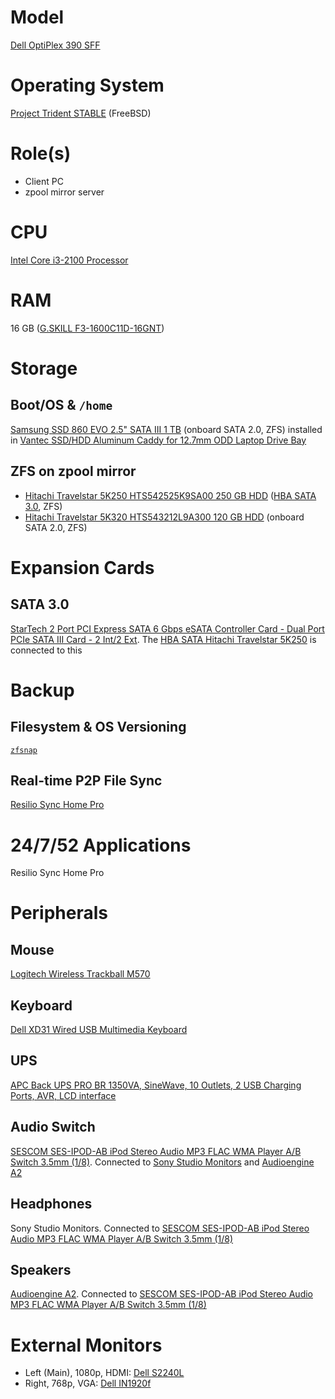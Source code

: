 # Model

[Dell OptiPlex 390 SFF](https://www.dell.com/support/home/us/en/04/product-support/product/optiplex-390/overview)

# Operating System

[Project Trident STABLE](https://project-trident.org/download/) (FreeBSD)

# Role(s)

* Client PC
* zpool mirror server

# CPU

[Intel Core i3-2100 Processor](https://ark.intel.com/content/www/us/en/ark/products/53422/intel-core-i3-2100-processor-3m-cache-3-10-ghz.html)

# RAM

16 GB ([G.SKILL F3-1600C11D-16GNT](http://www.gskill.com/product/165/186/1532584719/F3-1600C11D-16GNTValueDDR3-1600MHz-CL11-11-11-1.50V16GB-(2x8GB)))

# Storage

## Boot/OS & `/home`

[Samsung SSD 860 EVO 2.5" SATA III 1 TB](https://www.samsung.com/us/computing/memory-storage/solid-state-drives/ssd-860-evo-2-5--sata-iii-1tb-mz-76e1t0b-am/) (onboard SATA 2.0, ZFS) installed in [Vantec SSD/HDD Aluminum Caddy for 12.7mm ODD Laptop Drive Bay](https://www.vantecusa.com/products_detail.php?p_id=144&p_name=SSD%2FHDD+Aluminum+Caddy+for+12.7mm+ODD+Laptop+Drive+Bay&pc_id=6&pc_name=Converters&pt_id=2&pt_name=Hard+Drive+Accessories)

## ZFS on zpool mirror

* [Hitachi Travelstar 5K250 HTS542525K9SA00 250 GB HDD](https://www.newegg.com/hitachi-gst-travelstar-5k250-250gb-hts542525k9sa00/p/N82E16822145159) ([HBA SATA 3.0](https://github.com/jdrch/Hardware/blob/master/Dell%20OptiPlex%20390-1%20SFF.md#sata-30), ZFS)
* [Hitachi Travelstar 5K320 HTS543212L9A300 120 GB HDD](https://www.hdsentinel.com/storageinfo_details.php?lang=en&model=HITACHI%20HTS543212L9A300) (onboard SATA 2.0, ZFS)

# Expansion Cards

## SATA 3.0

[StarTech 2 Port PCI Express SATA 6 Gbps eSATA Controller Card - Dual Port PCIe SATA III Card - 2 Int/2 Ext](https://www.startech.com/Cards-Adapters/HDD-Controllers/SATA-Cards/2-Port-PCI-Express-SATA-6-Gbps-eSATA-Controller-Card~PEXESAT322I). The [HBA SATA Hitachi Travelstar 5K250](https://github.com/jdrch/Hardware/blob/master/Dell%20OptiPlex%20390%20SFF.md#zfs-on-zpool-mirror) is connected to this

# Backup

## Filesystem & OS Versioning

[`zfsnap`](https://www.zfsnap.org/)

## Real-time P2P File Sync

[Resilio Sync Home Pro](https://www.resilio.com/individuals/)

# 24/7/52 Applications

Resilio Sync Home Pro

# Peripherals

## Mouse 

[Logitech Wireless Trackball M570](https://www.logitech.com/en-us/product/wireless-trackball-m570-business?crid=7)

## Keyboard

[Dell XD31 Wired USB Multimedia Keyboard](https://pcpartpicker.com/product/Zrw7YJ/dell-xd31w-wired-usb-multimedia-keyboard)

## UPS

[APC Back UPS PRO BR 1350VA, SineWave, 10 Outlets, 2 USB Charging Ports, AVR, LCD interface](https://www.cyberpowersystems.com/product/ups/cp1500pfclcd/)

## Audio Switch

[SESCOM SES-IPOD-AB iPod Stereo Audio MP3 FLAC WMA Player A/B Switch 3.5mm (1/8)](https://www.sescom.com/products/view/product/productslug/ses-ipod-ab-ipod-stereo-audio-mp3-flac-wma-player-ab-switch-35mm-18-). Connected to [Sony Studio Monitors](https://github.com/jdrch/Hardware/blob/master/Dell%20OptiPlex%20390%20SFF.md#headphones
) and [Audioengine A2](https://github.com/jdrch/Hardware/blob/master/Dell%20OptiPlex%20390%20SFF.md#speakers)

## Headphones

Sony Studio Monitors. Connected to [SESCOM SES-IPOD-AB iPod Stereo Audio MP3 FLAC WMA Player A/B Switch 3.5mm (1/8)](https://github.com/jdrch/Hardware/blob/master/Dell%20OptiPlex%20390%20SFF.md#audio-switch)

## Speakers

[Audioengine A2](https://www.crutchfield.com/S-bXW2qqMqe1W/p_772A2B/Audioengine-A2-Satin-black.html). Connected to [SESCOM SES-IPOD-AB iPod Stereo Audio MP3 FLAC WMA Player A/B Switch 3.5mm (1/8)](https://github.com/jdrch/Hardware/blob/master/Dell%20OptiPlex%20390%20SFF.md#audio-switch)


# External Monitors

* Left (Main), 1080p, HDMI: [Dell S2240L](https://www.dell.com/support/home/us/en/04/product-support/product/dell-s2240l/overview)
* Right, 768p, VGA: [Dell IN1920f](https://www.dell.com/support/home/us/en/04/product-support/product/dell-in1920/docs)
